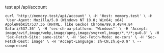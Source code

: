 test api /api/account

`curl 'http://memory.test/api/account' \
  -H 'Host: memory.test' \
  -H 'User-Agent: Mozilla/5.0 (Windows NT 10.0; Win64; x64) AppleWebKit/537.36 (KHTML, like Gecko) Chrome/99.0.4844.84 Safari/537.36' \
  -H 'sec-ch-ua-platform: "Windows"' \
  -H 'Accept: image/avif,image/webp,image/apng,image/svg+xml,image/*,*/*;q=0.8' \
  -H 'Sec-Fetch-Site: same-site' \
  -H 'Sec-Fetch-Mode: no-cors' \
  -H 'Sec-Fetch-Dest: image' \
  -H 'Accept-Language: zh-CN,zh;q=0.9' \
  --compressed
`
